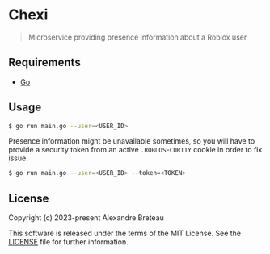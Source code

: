 # Chexi

> Microservice providing presence information about a Roblox user

## Requirements

- [Go](https://go.dev/dl)

## Usage

```sh
$ go run main.go --user=<USER_ID>
```

Presence information might be unavailable sometimes, so you will have to provide a security token from an active `.ROBLOSECURITY` cookie in order to fix issue.

```sh
$ go run main.go --user=<USER_ID> --token=<TOKEN>
```

## License

Copyright (c) 2023-present Alexandre Breteau

This software is released under the terms of the MIT License.
See the [LICENSE](LICENSE) file for further information.
